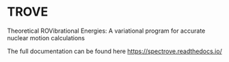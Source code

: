 # TROVE
Theoretical ROVibrational Energies: A variational program for accurate nuclear motion calculations

The full documentation can be found here https://spectrove.readthedocs.io/

